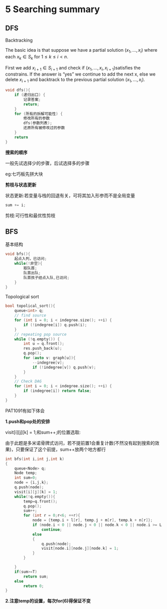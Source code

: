 # 5 Searching summary

## DFS

Backtracking 

The basic idea is that suppose we have a partial solution $(x_1, ... , x_i )$ where each $x_k\in S_k$ for  $1\leq k\leq i<n$.   

First we add  $x_{i+1} \in S_{i+1}$ and check if $(x_1, ... , x_i,x_{i+1})$satisfies the constrains.  If the answer is “yes” we continue to add the next x, else we delete $x_{i+1}$ and backtrack to the previous partial solution $(x_1, ... , x_i )$.

```cpp
void dfs(){
	if (递归出口) {
		记录答案;
		return;
	}
	for (所有的拆解可能性) {
		修改所有的参数
		dfs(参数列表);
		还原所有被修改过的参数
	}
	return 
}
```

**搜索的顺序**

一般先试选择少的步骤，后试选择多的步骤

eg:七巧板先拼大块

**剪枝与状态更新**

状态更新:若变量与栈的回退有关，可将其加入形参而不是全局变量

```cpp
sum += i;
```

剪枝:可行性和最优性剪枝

## BFS

基本结构
```cpp
void bfs(){
	起点入列，已访问;
	while(!非空){
		取队首;
		队首出队;
		队首孩子结点入队,已访问;
	}
}
```

Topological sort

```cpp
bool topolical_sort(){
    queue<int> q;
    // find source
    for (int i = 0; i < indegree.size(); ++i) {
        if (!indegree[i]) q.push(i);
    }
    // repeating pop source
    while (!q.empty()) {
        int u = q.front();
        res.push_back(u);
        q.pop();
        for (auto v: graph[u]){
            --indegree[v];
            if (!indegree[v]) q.push(v);
        }
    }
    // Check DAG
    for (int i = 0; i < indegree.size(); ++i) {
        if (indegree[i]) return false;
    }
}
```
PAT1091有如下体会

**1.push和pop处的安排**

visit[i][j][k] = 1;和sum++;的位置选取:

由于此题是多米诺骨牌式访问，若不提前置1会重复计数(不然没有起到搜索的效果)，只要保证了这个前提，sum++放两个地方都行
```cpp
int bfs(int i,int j,int k)
{
    queue<Node> q;
    Node temp;
    int sum=0;
    node = {i,j,k};
    q.push(node);
    visit[i][j][k] = 1;
    while(!q.empty()){
        temp=q.front();
        q.pop();
        sum++;
        for (int r = 0;r<6; ++r){
            node = {temp.i + l[r], temp.j + m[r], temp.k + n[r]};
            if (node.i < 0 || node.j < 0 || node.k < 0 || node.i >= L || node.j >= M || node.k >= N || visit[node.i][node.j][node.k]||!sq[node.i][node.j][node.k])
                continue;
            else
            {
                q.push(node);
                visit[node.i][node.j][node.k] = 1;
            }
        }

    }
    if(sum>=T)
        return sum;
    else
        return 0;
}
```
**2.注意temp的设置，每次for(6)得保证不变**